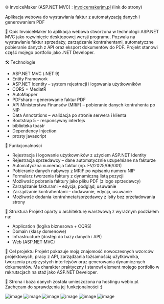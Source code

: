 🌐 InvoiceMaker (ASP.NET MVC) : [invoicemakerjm.pl](https://invoicemakerjm.pl/) (link do strony)

Aplikacja webowa do wystawiania faktur z automatyzacją danych i generowaniem PDF

📄 Opis
InvoiceMaker to aplikacja webowa stworzona w technologii ASP.NET MVC jako rozwinięcie desktopowej wersji programu. Pozwala na wystawianie faktur sprzedaży, zarządzanie kontrahentami, automatyczne pobieranie danych z API oraz eksport dokumentów do PDF. Projekt stanowi część mojego portfolio jako .NET Developer.

🛠️ Technologie
- ASP.NET MVC (.NET 9)
- Entity Framework
- ASP.NET Identity – system rejestracji i logowania użytkowników
- CQRS + MediatR
- AutoMapper
- PDFsharp – generowanie faktur PDF
- API Ministerstwa Finansów (MRiF) – pobieranie danych kontrahenta po NIP
- Data Annotations – walidacja po stronie serwera i klienta
- Bootstrap 5 – responsywny interfejs
- biblioteka toastr
- Dependency Injection
- prosty javascript

🚀 Funkcjonalności
- Rejestracja i logowanie użytkowników z użyciem ASP.NET Identity
- Rejestracja sprzedawcy – dane automatycznie uzupełniane na fakturze
- Automatyczna numeracja faktur (np. FV/2025/06/001)
- Pobieranie danych nabywcy z MRiF po wpisaniu numeru NIP
- Formularz tworzenia faktury z dynamiczną listą pozycji
- Możliwość pobrania faktury jako pliku PDF (z logo sprzedawcy)
- Zarządzanie fakturami – edycja, podgląd, usuwanie
- Zarządzanie kontrahentami – dodawanie, edycja, usuwanie
- Możliwość dodania kontrahneta/sprzedawcy z lsity bez przeładowania strony

📂 Struktura
Projekt oparty o architekturę warstwową z wyraźnym podziałem na:
- Application (logika biznesowa + CQRS)
- Domain (klasy domenowe)
- Infrastructure (dostęp do bazy danych i API)
- Web (ASP.NET MVC)

🎯 Cel projektu
Projekt pokazuje moją znajomość nowoczesnych wzorców projektowych, pracy z API, zarządzania tożsamością użytkownika, tworzenia przejrzystych interfejsów oraz generowania dynamicznych dokumentów. Ma charakter praktyczny i stanowi element mojego portfolio w rekrutacjach na staż jako ASP.NET Developer.

📄 Strona i baza danych została umieszczona na hostingu webio.pl. Zachęcam do sprawdzenia jej funkcjonalności :)

![image](https://github.com/user-attachments/assets/6bf24807-debb-4b4f-b6c8-1b75a50885a1)
![image](https://github.com/user-attachments/assets/911a8466-a444-4617-b077-c2f7a9429792)
![image](https://github.com/user-attachments/assets/c8a9ccb2-b8d7-4516-a733-dad3fb3b5cd5)
![image](https://github.com/user-attachments/assets/2ee22f6d-fede-4c69-a237-285709878215)
![image](https://github.com/user-attachments/assets/4c620ca5-c75e-4d6a-8fcb-3533d101a38e)
![image](https://github.com/user-attachments/assets/10c57e81-5ee2-4c3d-9400-23417694caaa)


